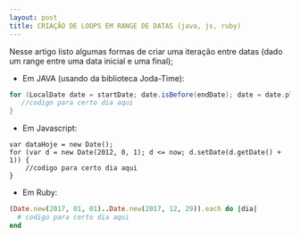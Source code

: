 ```yaml
---
layout: post
title: CRIAÇÃO DE LOOPS EM RANGE DE DATAS (java, js, ruby)
---
```


Nesse artigo listo algumas formas de criar uma iteração entre datas (dado um range entre uma data inicial e uma final);


+ Em JAVA (usando da biblioteca Joda-Time):

```java
for (LocalDate date = startDate; date.isBefore(endDate); date = date.plusDays(1)){
   //codigo para certo dia aqui
}
```


+ Em Javascript:

```
var dataHoje = new Date();
for (var d = new Date(2012, 0, 1); d <= now; d.setDate(d.getDate() + 1)) {
    //codigo para certo dia aqui
}
```


+ Em Ruby:
```ruby
(Date.new(2017, 01, 01)..Date.new(2017, 12, 29)).each do |dia|
  # codigo para certo dia aqui
end
```
